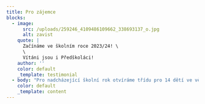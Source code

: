 ```yaml
---
title: Pro zájemce
blocks:
  - image:
      src: /uploads/259246_4109486109662_338693137_o.jpg
      alt: zavist
    quote: |
      Začínáme ve školním roce 2023/24! \
      \
      Vítáni jsou i Předškoláci!
    author: ''
    color: default
    _template: testimonial
  - body: "Pro nadcházející školní rok otvíráme třídu pro 14 dětí ve věku od 5 do 7 let. Tedy pro věkové rozpětí předškoláků až 2. třída.\_\n\nPokud máte doma předškoláka a nejste si jisti výběrem školy, máte u nás příležitost vyzkoušet si, zda Vašemu dítěti bude vyhovovat náš způsob práce. Pokud ano, můžete pokračovat i v povinné školní docházce s námi, a pokud zjistíte, že Vám, či Vašemu dítěti, nevyhovuje náš styl práce, máte stále dostatek času najít vhodnější prostředí.\n\n# Kdy bude probíhat výuka?\_\n\nVýuka bude probíhat **4 dny v týdnu**, **od pondělí do čtvrtka**. Jeden den v týdnu bude vždy dnem výletním.\_\n\n### ​​Denní rozvrh\n\n* 8:30 - 9:00 příchod dětí\_\n* 9:00 - 12:00 Dopolední blok\_\n* 12:00-12:30 oběd\_\n* 12:30-13:30 odpolední blok\_\n* 13:45-16:30 odpolední aktivity / družina - pokud bude zájem ze strany rodičů\n\n# Prostory\_\n\nstále hledáme\n\n![hledáme](/uploads/pulp-fiction-john-travolta.gif \"hledáme\")\n\n# Školné\_\n\nPřesnou výše zatím není známá, vzhledem k tomu, že stále hledáme prostory. Pohybovat se ale bude mezi 8.000,- až 10.000,- měsíčně. \n\n(Maximální počet dětí je 14, zároveň je pro nás důležité, aby dopoledne byli s dětmi vždy dva průvodci. Zároveň jsme nově založeným spolkem, který nedosáhne na vnější finanční podporu. To vše se promítá do výše školného.)\_\n\n# Zápis\_\n\nPokud máte zájem přihlásit Vaše dítě do Habitatu, neváhejte nás kontaktovat na níže uvedené emailové adrese. \n\nDne 15.4. proběhne na Zbraslavi setkání pro zájemce, kde bude možné potkat se osobně a zodpovědět veškeré otázky. \n\n### Jak plní děti zákonnou povinnost školní docházky?\_\n\nDěti jsou v režimu individuálního vzdělávání. Za individuální vzdělávání zodpovídá zákonný zástupce dítěte. Děti jsou zapsány a evidovány v ZŠ, která má právo poskytovat vzdělání na základě zařazení do sítě škol ČR vydaného MŠMT (tzv. Kmenová škola). Ve školním roce 2023/24 ještě nebudeme zajišťovat kmenovou ZŠ. V následujících letech už bychom ale takovou školu rádi\_nabídli a zajistili tím i povinné přezkoušení.\_\n\n# Kontakt\n\nhabitatzbraslav@gmail.com\n"
    color: default
    _template: content
---
```




